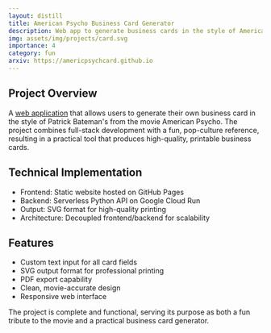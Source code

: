 ```yaml
---
layout: distill
title: American Psycho Business Card Generator
description: Web app to generate business cards in the style of American Psycho
img: assets/img/projects/card.svg
importance: 4
category: fun
arxiv: https://americpsychcard.github.io
---
```


## Project Overview

A [web application](https://americpsychcard.github.io) that allows users to generate their own business card in the style of Patrick Bateman's from the movie American Psycho. The project combines full-stack development with a fun, pop-culture reference, resulting in a practical tool that produces high-quality, printable business cards.

## Technical Implementation

- Frontend: Static website hosted on GitHub Pages
- Backend: Serverless Python API on Google Cloud Run
- Output: SVG format for high-quality printing
- Architecture: Decoupled frontend/backend for scalability

## Features

- Custom text input for all card fields
- SVG output format for professional printing
- PDF export capability
- Clean, movie-accurate design
- Responsive web interface

The project is complete and functional, serving its purpose as both a fun tribute to the movie and a practical business card generator.
